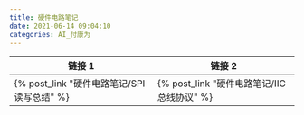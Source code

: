 ```yaml
---
title: 硬件电路笔记
date: 2021-06-14 09:04:10
categories: AI_付康为
---
```

链接 1                                     | 链接 2
-------------------------------------------|-------
{% post_link "硬件电路笔记/SPI读写总结" %} | {% post_link "硬件电路笔记/IIC总线协议" %}

<!--more-->